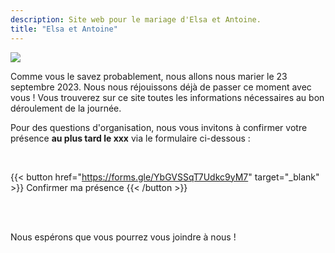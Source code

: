 ```yaml
---
description: Site web pour le mariage d'Elsa et Antoine.
title: "Elsa et Antoine"
---
```


![](/photo/barbaracox/accueil.jpeg)

Comme vous le savez probablement, nous allons nous marier le 23 septembre 2023. Nous nous réjouissons déjà de passer ce moment avec vous ! Vous trouverez sur ce site toutes les informations nécessaires au bon déroulement de la journée.

Pour des questions d'organisation, nous vous invitons à confirmer votre présence **au plus tard le xxx** via le formulaire ci-dessous :

<br>

{{< button href="https://forms.gle/YbGVSSqT7Udkc9yM7" target="_blank" >}}
Confirmer ma présence
{{< /button >}}

<br>
<br>

Nous espérons que vous pourrez vous joindre à nous !

